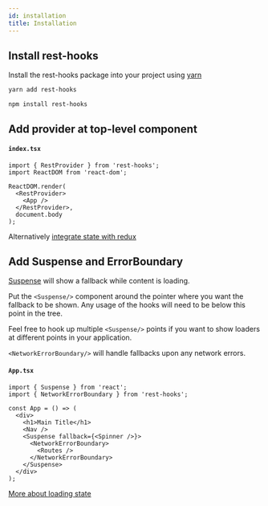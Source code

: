 ```yaml
---
id: installation
title: Installation
---
```


## Install rest-hooks

Install the rest-hooks package into your project using [yarn](https://yarnpkg.com/en/)

<!--DOCUSAURUS_CODE_TABS-->
<!--yarn-->
```bash
yarn add rest-hooks
```
<!--npm-->
```bash
npm install rest-hooks
```
<!--END_DOCUSAURUS_CODE_TABS-->


## Add provider at top-level component

#### `index.tsx`

```tsx
import { RestProvider } from 'rest-hooks';
import ReactDOM from 'react-dom';

ReactDOM.render(
  <RestProvider>
    <App />
  </RestProvider>,
  document.body
);
```

Alternatively [integrate state with redux](../guides/redux.md)

## Add Suspense and ErrorBoundary

[Suspense](https://reactjs.org/blog/2018/11/13/react-conf-recap.html) will show a fallback while content is loading.

Put the `<Suspense/>` component around the pointer where you want the fallback to be shown.
Any usage of the hooks will need to be below this point in the tree.

Feel free to hook up multiple `<Suspense/>` points if you want to show loaders at different
points in your application.

`<NetworkErrorBoundary/>` will handle fallbacks upon any network errors.

#### `App.tsx`

```tsx
import { Suspense } from 'react';
import { NetworkErrorBoundary } from 'rest-hooks';

const App = () => (
  <div>
    <h1>Main Title</h1>
    <Nav />
    <Suspense fallback={<Spinner />}>
      <NetworkErrorBoundary>
        <Routes />
      </NetworkErrorBoundary>
    </Suspense>
  </div>
);
```

[More about loading state](../guides/loading-state)
